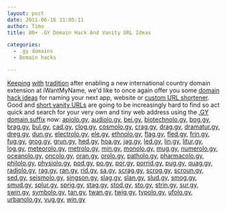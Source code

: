 ```yaml
---
layout: post
date: 2011-06-16 11:05:11
author: Timo
title: 80+ .GY Domain Hack And Vanity URL Ideas

categories:
  - .gy domains
  - Domain hacks

---
```


[Keeping](https://iwantmyname.com/blog/2009/10/tiny-domain-names-for-your-own-url-shortener.html) [with](https://iwantmyname.com/blog/2010/09/cool-domain-hacks-using-the-gl-tld.html) [tradition](https://iwantmyname.com/blog/2009/04/list-of-available-ultra-short-2-letter-domain-names.htm) after enabling a new international country domain extension at iWantMyName, we'd like to once again offer you some [domain hack ideas](https://iwantmyname.com/blog/2009/05/how-to-find-a-domain-hack.htm) for naming your next app, website or [custom URL shortener](https://iwantmyname.com/services/url-shortener/).
Good and [short vanity URLs](https://iwantmyname.com/short-domain-search) are going to be increasingly hard to find so act quick and search for your very own and tiny web address using the [.GY domain suffix](https://iwantmyname.com/domains/gy-guyanese-domain-name-registration-for-guyana) now:
[apiolo.gy](https://iwantmyname.com/search/?domain=apiolo.gy), 
[audiolo.gy](https://iwantmyname.com/search/?domain=audiolo.gy), 
[bei.gy](https://iwantmyname.com/search/?domain=bei.gy), 
[biotechnolo.gy](https://iwantmyname.com/search/?domain=biotechnolo.gy), 
[bog.gy](https://iwantmyname.com/search/?domain=bog.gy), 
[brag.gy](https://iwantmyname.com/search/?domain=brag.gy), 
[bul.gy](https://iwantmyname.com/search/?domain=bul.gy), 
[cad.gy](https://iwantmyname.com/search/?domain=cad.gy), 
[clog.gy](https://iwantmyname.com/search/?domain=clog.gy), 
[cosmolo.gy](https://iwantmyname.com/search/?domain=cosmolo.gy), 
[crag.gy](https://iwantmyname.com/search/?domain=crag.gy), 
[drag.gy](https://iwantmyname.com/search/?domain=drag.gy), 
[dramatur.gy](https://iwantmyname.com/search/?domain=dramatur.gy), 
[dreg.gy](https://iwantmyname.com/search/?domain=dreg.gy), 
[dun.gy](https://iwantmyname.com/search/?domain=dun.gy), 
[electrolo.gy](https://iwantmyname.com/search/?domain=electrolo.gy), 
[ele.gy](https://iwantmyname.com/search/?domain=ele.gy), 
[ethnolo.gy](https://iwantmyname.com/search/?domain=ethnolo.gy), 
[flag.gy](https://iwantmyname.com/search/?domain=flag.gy), 
[fled.gy](https://iwantmyname.com/search/?domain=fled.gy), 
[frin.gy](https://iwantmyname.com/search/?domain=frin.gy), 
[fug.gy](https://iwantmyname.com/search/?domain=fug.gy), 
[grog.gy](https://iwantmyname.com/search/?domain=grog.gy), 
[grun.gy](https://iwantmyname.com/search/?domain=grun.gy), 
[hed.gy](https://iwantmyname.com/search/?domain=hed.gy), 
[hoa.gy](https://iwantmyname.com/search/?domain=hoa.gy), 
[jag.gy](https://iwantmyname.com/search/?domain=jag.gy), 
[led.gy](https://iwantmyname.com/search/?domain=led.gy), 
[lin.gy](https://iwantmyname.com/search/?domain=lin.gy), 
[litur.gy](https://iwantmyname.com/search/?domain=litur.gy), 
[log.gy](https://iwantmyname.com/search/?domain=log.gy), 
[meteorolo.gy](https://iwantmyname.com/search/?domain=meteorolo.gy), 
[metrolo.gy](https://iwantmyname.com/search/?domain=metrolo.gy), 
[min.gy](https://iwantmyname.com/search/?domain=min.gy), 
[monolo.gy](https://iwantmyname.com/search/?domain=monolo.gy), 
[mug.gy](https://iwantmyname.com/search/?domain=mug.gy), 
[numerolo.gy](https://iwantmyname.com/search/?domain=numerolo.gy), 
[oceanolo.gy](https://iwantmyname.com/search/?domain=oceanolo.gy), 
[oncolo.gy](https://iwantmyname.com/search/?domain=oncolo.gy), 
[oran.gy](https://iwantmyname.com/search/?domain=oran.gy), 
[orolo.gy](https://iwantmyname.com/search/?domain=orolo.gy), 
[patholo.gy](https://iwantmyname.com/search/?domain=patholo.gy), 
[pharmacolo.gy](https://iwantmyname.com/search/?domain=pharmacolo.gy), 
[philolo.gy](https://iwantmyname.com/search/?domain=philolo.gy), 
[physiolo.gy](https://iwantmyname.com/search/?domain=physiolo.gy), 
[pod.gy](https://iwantmyname.com/search/?domain=pod.gy), 
[po.gy](https://iwantmyname.com/search/?domain=po.gy), 
[por.gy](https://iwantmyname.com/search/?domain=por.gy), 
[porrid.gy](https://iwantmyname.com/search/?domain=porrid.gy), 
[pug.gy](https://iwantmyname.com/search/?domain=pug.gy), 
[quag.gy](https://iwantmyname.com/search/?domain=quag.gy), 
[radiolo.gy](https://iwantmyname.com/search/?domain=radiolo.gy), 
[rag.gy](https://iwantmyname.com/search/?domain=rag.gy), 
[ran.gy](https://iwantmyname.com/search/?domain=ran.gy), 
[rid.gy](https://iwantmyname.com/search/?domain=rid.gy), 
[sa.gy](https://iwantmyname.com/search/?domain=sa.gy), 
[scrag.gy](https://iwantmyname.com/search/?domain=scrag.gy), 
[scrog.gy](https://iwantmyname.com/search/?domain=scrog.gy), 
[scroun.gy](https://iwantmyname.com/search/?domain=scroun.gy), 
[sed.gy](https://iwantmyname.com/search/?domain=sed.gy), 
[seismolo.gy](https://iwantmyname.com/search/?domain=seismolo.gy), 
[singson.gy](https://iwantmyname.com/search/?domain=singson.gy), 
[slag.gy](https://iwantmyname.com/search/?domain=slag.gy), 
[slan.gy](https://iwantmyname.com/search/?domain=slan.gy), 
[slud.gy](https://iwantmyname.com/search/?domain=slud.gy), 
[smog.gy](https://iwantmyname.com/search/?domain=smog.gy), 
[smud.gy](https://iwantmyname.com/search/?domain=smud.gy), 
[splur.gy](https://iwantmyname.com/search/?domain=splur.gy), 
[sprig.gy](https://iwantmyname.com/search/?domain=sprig.gy), 
[stag.gy](https://iwantmyname.com/search/?domain=stag.gy), 
[stod.gy](https://iwantmyname.com/search/?domain=stod.gy), 
[sto.gy](https://iwantmyname.com/search/?domain=sto.gy), 
[strin.gy](https://iwantmyname.com/search/?domain=strin.gy), 
[sur.gy](https://iwantmyname.com/search/?domain=sur.gy), 
[swin.gy](https://iwantmyname.com/search/?domain=swin.gy), 
[symbolo.gy](https://iwantmyname.com/search/?domain=symbolo.gy), 
[tan.gy](https://iwantmyname.com/search/?domain=tan.gy), 
[twan.gy](https://iwantmyname.com/search/?domain=twan.gy), 
[twig.gy](https://iwantmyname.com/search/?domain=twig.gy), 
[typolo.gy](https://iwantmyname.com/search/?domain=typolo.gy), 
[ufolo.gy](https://iwantmyname.com/search/?domain=ufolo.gy), 
[urbanolo.gy](https://iwantmyname.com/search/?domain=urbanolo.gy), 
[vug.gy](https://iwantmyname.com/search/?domain=vug.gy), 
[win.gy](https://iwantmyname.com/search/?domain=win.gy)
